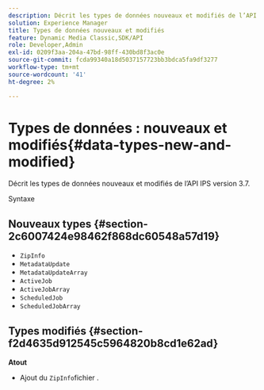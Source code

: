 ```yaml
---
description: Décrit les types de données nouveaux et modifiés de l’API IPS version 3.7.
solution: Experience Manager
title: Types de données nouveaux et modifiés
feature: Dynamic Media Classic,SDK/API
role: Developer,Admin
exl-id: 0209f3aa-204a-47bd-98ff-430bd8f3ac0e
source-git-commit: fcda99340a18d5037157723bb3bdca5fa9df3277
workflow-type: tm+mt
source-wordcount: '41'
ht-degree: 2%

---
```


# Types de données : nouveaux et modifiés{#data-types-new-and-modified}

Décrit les types de données nouveaux et modifiés de l’API IPS version 3.7.

Syntaxe

## Nouveaux types {#section-2c6007424e98462f868dc60548a57d19}

* `ZipInfo`
* `MetadataUpdate`
* `MetadataUpdateArray`
* `ActiveJob`
* `ActiveJobArray`
* `ScheduledJob`
* `ScheduledJobArray`

## Types modifiés {#section-f2d4635d912545c5964820b8cd1e62ad}

**Atout**

* Ajout du `ZipInfo`fichier .
